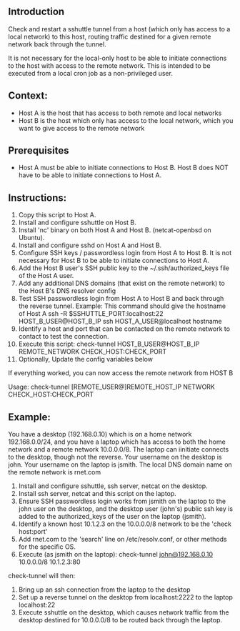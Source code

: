 ## Introduction
Check and restart a sshuttle tunnel from a host (which only has access to a local network) to this host, routing traffic destined for a given remote network back through the tunnel.

It is not necessary for the local-only host to be able to initiate connections to the host with access to the remote network. This is intended to be executed from a local cron job as a non-privileged user.

## Context:
- Host A is the host that has access to both remote and local networks
- Host B is the host which only has access to the local network, which you want to give access to the remote network

## Prerequisites
- Host A must be able to initiate connections to Host B. Host B does NOT have to be able to initiate connections to Host A.

## Instructions:
1. Copy this script to Host A.
2. Install and configure sshuttle on Host B.
3. Install 'nc' binary on both Host A and Host B. (netcat-openbsd on Ubuntu).
4. Install and configure sshd on Host A and Host B.
5. Configure SSH keys / passwordless login from Host A to Host B. It is not necessary for Host B to be able to initiate connections to Host A.
6. Add the Host B user's SSH public key to the ~/.ssh/authorized_keys file of the Host A user.
7. Add any additional DNS domains (that exist on the remote network) to the Host B's DNS resolver config
8. Test SSH passwordless login from Host A to Host B and back through the reverse tunnel.
      Example: This command should give the hostname of Host A
       ssh -R $SSHUTTLE_PORT:localhost:22 HOST_B_USER@HOST_B_IP ssh HOST_A_USER@localhost hostname
9. Identify a host and port that can be contacted on the remote network to contact to test the connection.
10. Execute this script: check-tunnel HOST_B_USER@HOST_B_IP REMOTE_NETWORK CHECK_HOST:CHECK_PORT
11. Optionally, Update the config variables below

 If everything worked, you can now access the remote network from HOST B


Usage: check-tunnel [REMOTE_USER@]REMOTE_HOST_IP NETWORK CHECK_HOST:CHECK_PORT


## Example:

You have a desktop (192.168.0.10) which is on a home network 192.168.0.0/24, and you have a laptop which has access to both the home network and a remote network 10.0.0.0/8. The laptop can iinitiate connects to the desktop, though not the reverse. Your username on the desktop is john. Your username on the laptop is jsmith. The local DNS domain name on the remote network is rnet.com

1. Install and configure sshuttle, ssh server, netcat on the desktop.
2. Install ssh server, netcat and this script on the laptop.
3. Ensure SSH passwordless login works from jsmith on the laptop to the john user on the desktop, and the desktop user (john's) public ssh key is added to the authorized_keys of the user on the laptop (jsmith).
4. Identify a known host 10.1.2.3 on the 10.0.0.0/8 network to be the 'check host:port'
5. Add rnet.com to the 'search' line on /etc/resolv.conf, or other methods for the specific OS.
6. Execute (as jsmith on the laptop): check-tunnel john@192.168.0.10 10.0.0.0/8 10.1.2.3:80

check-tunnel will then:
1. Bring up an ssh connection from the laptop to the desktop
2. Set up a reverse tunnel on the desktop from localhost:2222 to the laptop localhost:22
3. Execute sshuttle on the desktop, which causes network traffic from the desktop destined for 10.0.0.0/8 to be routed back through the laptop.

